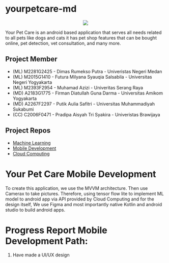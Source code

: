 # yourpetcare-md
<p align="center"><img src="https://drive.google.com/uc?export=view&id=1CmBzLhC8ljjB2jcjmYOb2vUIMDb2SQEA"/></p>
Your Pet Care is an android based application that serves all needs related to all pets like dogs and cats it has pet shop features that can be bought online, pet detection, vet consultation, and many more.


## Project Member 
* (ML) M2281G2425 - Dimas Rumekso Putra - Univeristas Negeri Medan 
* (ML) M2015G1410 - Futura Milyana Syauqia Salsabila - Universitas Negeri Yogyakarta 
* (ML) M2393F2954 - Muhamad Azizi - Univeritas Serang Raya 
* (MD) A2183G1775 - Firman Diatullah Guna Darma - Universitas Amikom Yogyakarta
* (MD) A2267F2297 - Putik Aulia Safitri - Universitas Muhammadiyah Sukabumi
* (CC) C2006F0471 - Pradipa Aisyah Tri Syakira - Univeristas Brawijaya 

## Project Repos 
* [Machine Learning](https://github.com/memelabela/yourpetcare-ml)
* [Mobile Development](https://github.com/vandarma27/yourpetcare-md)
* [Cloud Computing](https://github.com/pradipaaisyah/yourpetcare-cc)

# Your Pet Care Mobile Development 
To create this application, we use the MVVM architecture. Then use Camerax to take pictures. Therefore, using tensor flow lite to implement ML model to android app via API provided by Cloud Computing and for the design itself, We use Figma and most importantly native Kotlin and android studio to build android apps.


# Progress Report Mobile Development Path: 
1. Have made a UI/UX design
